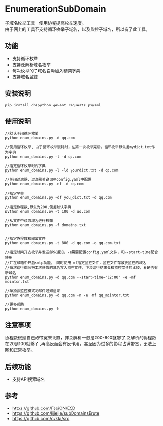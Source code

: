 # EnumerationSubDomain
子域名枚举工具，使用协程提高枚举速度。   
由于网上的工具不支持循环枚举子域名，以及监控子域名，所以有了此工具。  

## 功能
- 支持循环枚举 
- 支持泛解析域名枚举
- 每次枚举的子域名自动加入精简字典
- 支持域名监控

## 安装说明
```
pip install dnspython gevent requests pyyaml
```

## 使用说明
```
//默认关闭循环枚举
python enum_domains.py -d qq.com

//使用循环枚举, 由于循环枚举很耗时，在第一次枚举完后，循环枚举默认用mydict.txt作为字典
python enum_domains.py -l -d qq.com

//指定循环枚举时的字典
python enum_domains.py -l -ld yourdict.txt -d qq.com

//关闭过滤器，过滤器关键词在config.yaml中配置
python enum_domains.py -nf -d qq.com

//指定字典
python enum_domains.py -df you_dict.txt -d qq.com

//指定协程数,默认为200,使用默认字典
python enum_domains.py -t 100 -d qq.com

//从文件中读取域名进行枚举
python enum_domains.py -f domains.txt


//指定协程数和输出文件
python enum_domains.py -t 800 -d qq.com -o qq.com.txt

//指定时间开支枚举并发送邮件通知，-e需要配置config.yaml文件，和--start-time配合使用
//并在邮箱中开启smtp功能， 同时使用-mf指定监控文件，监控文件存放要监控的域名
//每次运行都会把本次获取的域名写入监控文件，下次运行结果会和监控文件的比较，看是否有新域名
python enum_domains.py -d qq.com --start-time="02:00" -e -mf mointor.txt

//单独非监控模式发邮件通知结果
python enum_domains.py -d qq.com -n -e -mf qq_mointor.txt

//更多帮助
python enum_domains.py -h

```
## 注意事项
协程数根据自己的带宽来设置，非泛解析一般是200-800就够了,泛解析的协程数在20到100就够了
,再高反而会有反作用，甚至因为过多的协程占满带宽，无法上网和正常枚举。

## 后续功能
- 支持API搜索域名

## 参考
- https://github.com/FeeiCN/ESD
- https://github.com/lijiejie/subDomainsBrute
- https://github.com/cvkki/src

